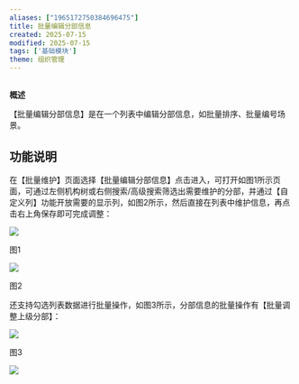 ```yaml
---
aliases: ["1965172750384696475"]
title: 批量编辑分部信息
created: 2025-07-15
modified: 2025-07-15
tags: ['基础模块']
theme: 组织管理
---
```


##

**概述**

【批量编辑分部信息】是在一个列表中编辑分部信息，如批量排序、批量编号场景。

## **功能说明**

在【批量维护】页面选择【批量编辑分部信息】点击进入，可打开如图1所示页面，可通过左侧机构树或右侧搜索/高级搜索筛选出需要维护的分部，并通过【自定义列】功能开放需要的显示列，如图2所示，然后直接在列表中维护信息，再点击右上角保存即可完成调整：

![](https://myhelpdoc.oss-cn-heyuan.aliyuncs.com/mdimages/fa335d6ec6a0e0c288778ac5c7a126f0.jpg)

图1

![](https://myhelpdoc.oss-cn-heyuan.aliyuncs.com/mdimages/0aca4f1221a6433706b1db4f1dc9dbf2.jpg)

图2

还支持勾选列表数据进行批量操作，如图3所示，分部信息的批量操作有【批量调整上级分部】：

![](https://myhelpdoc.oss-cn-heyuan.aliyuncs.com/mdimages/8e0ba1f3c7f7433a3477a3f91c50bcec.jpg)

图3

![](https://myhelpdoc.oss-cn-heyuan.aliyuncs.com/mdimages/e6ae4e48b0641f6a73d0596dad5a8d90.jpg)

